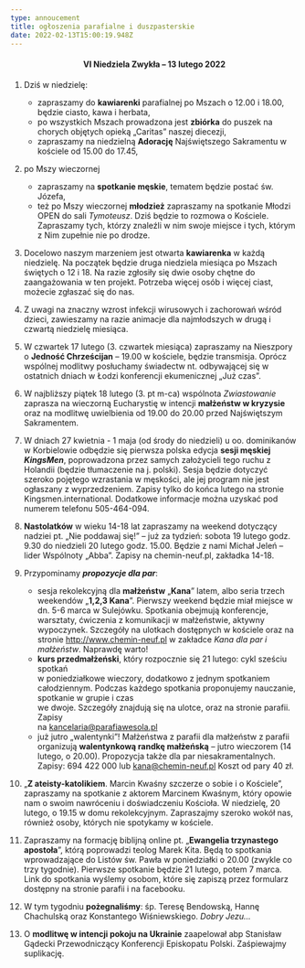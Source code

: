 ```yaml
---
type: annoucement
title: ogłoszenia parafialne i duszpasterskie
date: 2022-02-13T15:00:19.948Z
---
```

<!--StartFragment--><h4 style="text-align:center;">VI Niedziela Zwykła – 13 lutego 2022</h4>

1. Dziś w niedzielę:

   * zapraszamy do **kawiarenki** parafialnej po Mszach o 12.00 i 18.00, będzie ciasto, kawa i herbata,
   * po wszystkich Mszach prowadzona jest **zbiórka** do puszek na chorych objętych opieką „Caritas” naszej diecezji,
   * zapraszamy na niedzielną **Adorację** Najświętszego Sakramentu w kościele od 15.00 do 17.45,
2. po Mszy wieczornej 

   * zapraszamy na **spotkanie męskie**, tematem będzie postać św. Józefa,
   * też po Mszy wieczornej **młodzież** zapraszamy na spotkanie Młodzi OPEN do sali *Tymoteusz*. Dziś będzie to rozmowa o Kościele. Zapraszamy tych, którzy znaleźli w nim swoje miejsce i tych, którym z Nim zupełnie nie po drodze.
3. Docelowo naszym marzeniem jest otwarta **kawiarenka** w każdą niedzielę. Na początek będzie druga niedziela miesiąca po Mszach świętych o 12 i 18. Na razie zgłosiły się dwie osoby chętne do zaangażowania w ten projekt. Potrzeba więcej osób i więcej ciast, możecie zgłaszać się do nas.
4. Z uwagi na znaczny wzrost infekcji wirusowych i zachorowań wśród dzieci, zawieszamy na razie animacje dla najmłodszych w drugą i czwartą niedzielę miesiąca.
5. W czwartek 17 lutego (3. czwartek miesiąca) zapraszamy na Nieszpory o **Jedność Chrześcijan** – 19.00 w kościele, będzie transmisja. Oprócz wspólnej modlitwy posłuchamy świadectw nt. odbywającej się w ostatnich dniach w Łodzi konferencji ekumenicznej „Już czas”.
6. W najbliższy piątek 18 lutego (3. pt m-ca) wspólnota *Zwiastowanie* zaprasza na wieczorną Eucharystię w intencji **małżeństw w kryzysie** oraz na modlitwę uwielbienia od 19.00 do 20.00 przed Najświętszym Sakramentem.
7. W dniach 27 kwietnia - 1 maja (od środy do niedzieli) u oo. dominikanów w Korbielowie odbędzie się pierwsza polska edycja **sesji męskiej** ***KingsMen***, poprowadzona przez samych założycieli tego ruchu z Holandii (będzie tłumaczenie na j. polski). Sesja będzie dotyczyć szeroko pojętego wzrastania w męskości, ale jej program nie jest ogłaszany z wyprzedzeniem. Zapisy tylko do końca lutego na stronie Kingsmen.international. Dodatkowe informacje można uzyskać pod numerem telefonu 505-464-094.
8. **Nastolatków** w wieku 14-18 lat zapraszamy na weekend dotyczący nadziei pt. „Nie poddawaj się!” – już za tydzień: sobota 19 lutego godz. 9.30 do niedzieli 20 lutego godz. 15.00. Będzie z nami Michał Jeleń – lider Wspólnoty „Abba”. Zapisy na chemin-neuf.pl, zakładka 14-18.
9. Przypominamy ***propozycje dla par***:

   * sesja rekolekcyjną dla **małżeństw** „**Kana**” latem, albo seria trzech weekendów „**1,2,3 Kana**”. Pierwszy weekend będzie miał miejsce w dn. 5-6 marca w Sulejówku. Spotkania obejmują konferencje, warsztaty, ćwiczenia z komunikacji w małżeństwie, aktywny wypoczynek. Szczegóły na ulotkach dostępnych w kościele oraz na stronie <http://www.chemin-neuf.pl> w zakładce *Kana dla par i małżeństw*. Naprawdę warto!
   * **kurs przedmałżeński**, który rozpocznie się 21 lutego: cykl sześciu spotkań\
     w poniedziałkowe wieczory, dodatkowo z jednym spotkaniem całodziennym. Podczas każdego spotkania proponujemy nauczanie, spotkanie w grupie i czas\
     we dwoje. Szczegóły znajdują się na ulotce, oraz na stronie parafii. Zapisy\
     na [kancelaria@parafiawesola.pl](mailto:kancelaria@parafiawesola.pl)
   * już jutro „walentynki”! Małżeństwa z parafii dla małżeństw z parafii organizują **walentynkową randkę małżeńską** – jutro wieczorem (14 lutego, o 20.00). Propozycja także dla par niesakramentalnych. Zapisy: 694 422 000 lub [kana@chemin-neuf.pl](mailto:kana@chemin-neuf.pl) Koszt od pary 40 zł.
10. „**Z ateisty-katolikiem**. Marcin Kwaśny szczerze o sobie i o Kościele”, zapraszamy na spotkanie z aktorem Marcinem Kwaśnym, który opowie nam o swoim nawróceniu i doświadczeniu Kościoła. W niedzielę, 20 lutego, o 19.15 w domu rekolekcyjnym. Zapraszajmy szeroko wokół nas, również osoby, których nie spotykamy w kościele.
11. Zapraszamy na formację biblijną online pt. „**Ewangelia trzynastego apostoła**”, którą poprowadzi teolog Marek Kita. Będą to spotkania wprowadzające do Listów św. Pawła w poniedziałki o 20.00 (zwykle co trzy tygodnie). Pierwsze spotkanie będzie 21 lutego, potem 7 marca. Link do spotkania wyślemy osobom, które się zapiszą przez formularz dostępny na stronie parafii i na facebooku.
12. W tym tygodniu **pożegnaliśmy**: śp. Teresę Bendowską, Hannę Chachulską oraz Konstantego Wiśniewskiego. *Dobry Jezu…*
13. O **modlitwę w intencji pokoju na Ukrainie** zaapelował abp Stanisław Gądecki Przewodniczący Konferencji Episkopatu Polski. Zaśpiewajmy suplikację.

<!--EndFragment-->